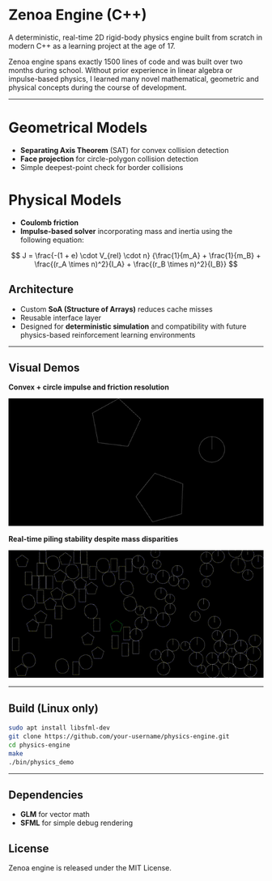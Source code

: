 # Zenoa Engine (C++)

A deterministic, real-time 2D rigid-body physics engine built from scratch in modern C++ as a learning project at the age of 17.

Zenoa engine spans exactly 1500 lines of code and was built over two months during school. Without prior experience in linear algebra or impulse-based physics, I learned many novel mathematical, geometric and physical concepts during the course of development.

---

# Geometrical Models

- **Separating Axis Theorem** (SAT) for convex collision detection
- **Face projection** for circle-polygon collision detection
- Simple deepest-point check for border collisions

# Physical Models

- **Coulomb friction**
- **Impulse-based solver** incorporating mass and inertia using the following equation:

$$
J = \frac{-(1 + e) \cdot V_{rel} \cdot n}
{\frac{1}{m_A} + \frac{1}{m_B} + \frac{(r_A \times n)^2}{I_A} + \frac{(r_B \times n)^2}{I_B}}
$$

## Architecture

- Custom **SoA (Structure of Arrays)** reduces cache misses
- Reusable interface layer
- Designed for **deterministic simulation** and compatibility with future physics-based reinforcement learning environments

---

## Visual Demos

**Convex + circle impulse and friction resolution**

![convexcircle](media/convex_circle_impulse.gif)

**Real-time piling stability despite mass disparities**

![Piling stability under mass disparity](media/50convex_50circle.gif)

---

## Build (Linux only)

```sh
sudo apt install libsfml-dev
git clone https://github.com/your-username/physics-engine.git
cd physics-engine
make
./bin/physics_demo
```

---

## Dependencies

- **GLM** for vector math
- **SFML** for simple debug rendering

## License

Zenoa engine is released under the MIT License.
